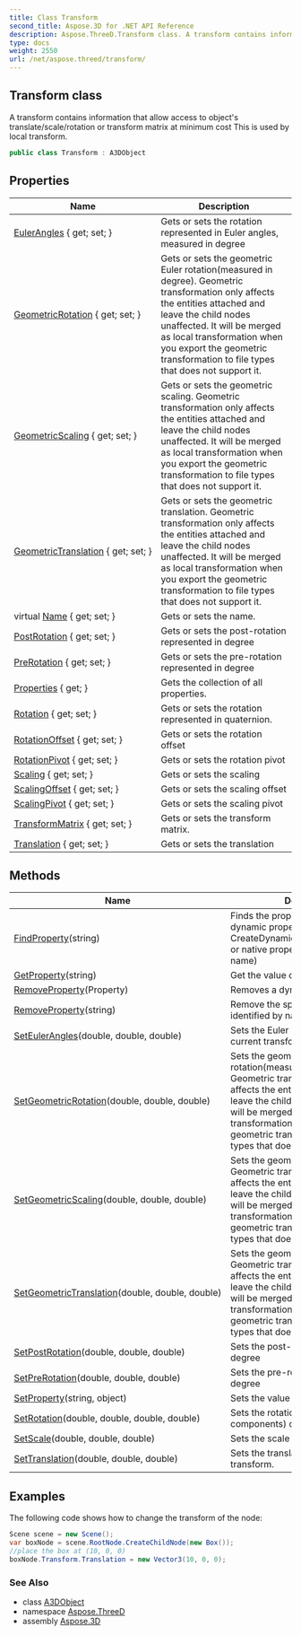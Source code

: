 ```yaml
---
title: Class Transform
second_title: Aspose.3D for .NET API Reference
description: Aspose.ThreeD.Transform class. A transform contains information that allow access to objects translate/scale/rotation or transform matrix at minimum cost This is used by local transform
type: docs
weight: 2550
url: /net/aspose.threed/transform/
---
```

## Transform class

A transform contains information that allow access to object's translate/scale/rotation or transform matrix at minimum cost This is used by local transform.

```csharp
public class Transform : A3DObject
```

## Properties

| Name | Description |
| --- | --- |
| [EulerAngles](../../aspose.threed/transform/eulerangles/) { get; set; } | Gets or sets the rotation represented in Euler angles, measured in degree |
| [GeometricRotation](../../aspose.threed/transform/geometricrotation/) { get; set; } | Gets or sets the geometric Euler rotation(measured in degree). Geometric transformation only affects the entities attached and leave the child nodes unaffected. It will be merged as local transformation when you export the geometric transformation to file types that does not support it. |
| [GeometricScaling](../../aspose.threed/transform/geometricscaling/) { get; set; } | Gets or sets the geometric scaling. Geometric transformation only affects the entities attached and leave the child nodes unaffected. It will be merged as local transformation when you export the geometric transformation to file types that does not support it. |
| [GeometricTranslation](../../aspose.threed/transform/geometrictranslation/) { get; set; } | Gets or sets the geometric translation. Geometric transformation only affects the entities attached and leave the child nodes unaffected. It will be merged as local transformation when you export the geometric transformation to file types that does not support it. |
| virtual [Name](../../aspose.threed/a3dobject/name/) { get; set; } | Gets or sets the name. |
| [PostRotation](../../aspose.threed/transform/postrotation/) { get; set; } | Gets or sets the post-rotation represented in degree |
| [PreRotation](../../aspose.threed/transform/prerotation/) { get; set; } | Gets or sets the pre-rotation represented in degree |
| [Properties](../../aspose.threed/a3dobject/properties/) { get; } | Gets the collection of all properties. |
| [Rotation](../../aspose.threed/transform/rotation/) { get; set; } | Gets or sets the rotation represented in quaternion. |
| [RotationOffset](../../aspose.threed/transform/rotationoffset/) { get; set; } | Gets or sets the rotation offset |
| [RotationPivot](../../aspose.threed/transform/rotationpivot/) { get; set; } | Gets or sets the rotation pivot |
| [Scaling](../../aspose.threed/transform/scaling/) { get; set; } | Gets or sets the scaling |
| [ScalingOffset](../../aspose.threed/transform/scalingoffset/) { get; set; } | Gets or sets the scaling offset |
| [ScalingPivot](../../aspose.threed/transform/scalingpivot/) { get; set; } | Gets or sets the scaling pivot |
| [TransformMatrix](../../aspose.threed/transform/transformmatrix/) { get; set; } | Gets or sets the transform matrix. |
| [Translation](../../aspose.threed/transform/translation/) { get; set; } | Gets or sets the translation |

## Methods

| Name | Description |
| --- | --- |
| [FindProperty](../../aspose.threed/a3dobject/findproperty/)(string) | Finds the property. It can be a dynamic property (Created by CreateDynamicProperty/SetProperty) or native property(Identified by its name) |
| [GetProperty](../../aspose.threed/a3dobject/getproperty/)(string) | Get the value of specified property |
| [RemoveProperty](../../aspose.threed/a3dobject/removeproperty/)(Property) | Removes a dynamic property. |
| [RemoveProperty](../../aspose.threed/a3dobject/removeproperty/)(string) | Remove the specified property identified by name |
| [SetEulerAngles](../../aspose.threed/transform/seteulerangles/)(double, double, double) | Sets the Euler angles in degrees of current transform. |
| [SetGeometricRotation](../../aspose.threed/transform/setgeometricrotation/)(double, double, double) | Sets the geometric Euler rotation(measured in degree). Geometric transformation only affects the entities attached and leave the child nodes unaffected. It will be merged as local transformation when you export the geometric transformation to file types that does not support it. |
| [SetGeometricScaling](../../aspose.threed/transform/setgeometricscaling/)(double, double, double) | Sets the geometric scaling. Geometric transformation only affects the entities attached and leave the child nodes unaffected. It will be merged as local transformation when you export the geometric transformation to file types that does not support it. |
| [SetGeometricTranslation](../../aspose.threed/transform/setgeometrictranslation/)(double, double, double) | Sets the geometric translation. Geometric transformation only affects the entities attached and leave the child nodes unaffected. It will be merged as local transformation when you export the geometric transformation to file types that does not support it. |
| [SetPostRotation](../../aspose.threed/transform/setpostrotation/)(double, double, double) | Sets the post-rotation represented in degree |
| [SetPreRotation](../../aspose.threed/transform/setprerotation/)(double, double, double) | Sets the pre-rotation represented in degree |
| [SetProperty](../../aspose.threed/a3dobject/setproperty/)(string, object) | Sets the value of specified property |
| [SetRotation](../../aspose.threed/transform/setrotation/)(double, double, double, double) | Sets the rotation(as quaternion components) of current transform. |
| [SetScale](../../aspose.threed/transform/setscale/)(double, double, double) | Sets the scale of current transform. |
| [SetTranslation](../../aspose.threed/transform/settranslation/)(double, double, double) | Sets the translation of current transform. |

## Examples

The following code shows how to change the transform of the node:

```csharp
Scene scene = new Scene();
var boxNode = scene.RootNode.CreateChildNode(new Box());
//place the box at (10, 0, 0)
boxNode.Transform.Translation = new Vector3(10, 0, 0);
```

### See Also

* class [A3DObject](../a3dobject/)
* namespace [Aspose.ThreeD](../../aspose.threed/)
* assembly [Aspose.3D](../../)


